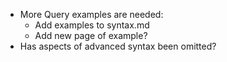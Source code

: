 - More Query examples are needed:
  - Add examples to syntax.md
  - Add new page of example?
- Has aspects of advanced syntax been omitted?
